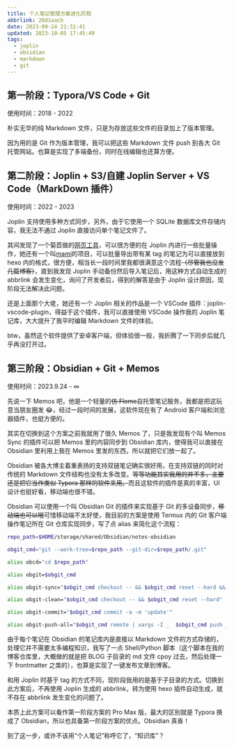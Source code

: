 ```yaml
---
title: 个人笔记管理方案进化历程
abbrlink: 28d1aacb
date: 2023-09-24 21:31:41
updated: 2023-10-05 17:45:49
tags:
  - joplin
  - obsidian
  - markdown
  - git
---
```


## 第一阶段：Typora/VS Code + Git

使用时间：2018 - 2022

朴实无华的纯 Markdown 文件，只是为存放这些文件的目录加上了版本管理。

因为用的是 Git 作为版本管理，我可以把这些 Markdown 文件 push 到各大 Git 托管网站。也算是实现了多端备份，同时在线编辑也还算方便。

## 第二阶段：Joplin + S3/自建 Joplin Server + VS Code（MarkDown 插件）

使用时间：2022 - 2023

Joplin 支持使用多种方式同步，另外，由于它使用一个 SQLite 数据库文件存储内容，我无法不通过 Joplin 直接访问单个笔记文件了。

其间发现了一个菊苣做的[网页工具](https://joplin-utils.rxliuli.com/web/joplin-batch-web)，可以很方便的在 Joplin 内进行一些批量操作，她还有一个叫[mami](https://github.com/rxliuli/mami)的项目，可以批量导出带有某 tag 的笔记为可以直接放到 hexo 内的格式，很方便，相当长一段时间里我都很满意这个流程~~（尽管我也没发几篇博客）~~，直到我发现 Joplin 手动备份然后导入笔记后，用这种方式自动生成的 abbrlink 会发生变化，询问了开发者后，得到的解答是由于 Joplin 设计原因，现阶段无法解决此问题。

还是上面那个大佬，她还有一个 Joplin 相关的作品是一个 VSCode 插件：joplin-vscode-plugin，得益于这个插件，我可以直接使用 VSCode 操作我的 Joplin 笔记库，大大提升了我平时编辑 Markdown 文件的体验。

btw，虽然这个软件提供了安卓客户端，但体验很一般，我折腾了一下同步后就几乎再没打开过。

## 第三阶段：Obsidian + Git + Memos

使用时间：2023.9.24 - ∞

先说一下 Memos 吧，他是一个轻量的~~仿 Flomo~~自托管笔记服务，我都是把这玩意当朋友圈发 😂，经过一段时间的发展，这软件现在有了 Android 客户端和浏览器插件，也挺方便的。

其实在切换到这个方案之前我就用了很久 Memos 了，只是我发现有个叫 Memos Sync 的插件可以把 Memos 里的内容同步到 Obsidian 库内，使得我可以直接在 Obsidian 里利用上我在 Memos 里发的东西，所以就把它们放一起了。

Obsidian 被各大博主着重表扬的支持双链笔记确实很好用，在支持双链的同时对传统的 Markdown 文件结构也没有太多改变。~~等等功能其实我用的并不多，主要还是把它当作类似 Typora 那样的软件来用。~~而且这软件的插件是真的丰富，UI 设计也挺好看，移动端也很不错。

Obsidian 可以使用一个叫 Obsidian Git 的插件来实现基于 Git 的多设备同步，~~移动端也可以哦~~可惜移动端不太好使，我目前的方案是使用 Termux 内的 Git 客户端操作笔记所在 Git 仓库实现同步，写了点 alias 来简化这个流程：

```bash
repo_path=$HOME/storage/shared/Obsidian/notes-obsidian

obgit_cmd="git --work-tree=$repo_path --git-dir=$repo_path/.git"

alias obcd="cd $repo_path"

alias obgit=$obgit_cmd

alias obgit-sync="$obgit_cmd checkout -- && $obgit_cmd reset --hard && $obgit_cmd pull codeup main:main --rebase"

alias obgit-clean="$obgit_cmd checkout -- && $obgit_cmd reset --hard"

alias obgit-commit="$obgit_cmd commit -a -m 'update'"

alias obgit-push-all="$obgit_cmd remote | xargs -I _  $obgit_cmd push _"
```

由于每个笔记在 Obsidian 的笔记库内是直接以 Markdown 文件的方式存储的，处理它并不需要太多编程知识，我写了一点 Shell/Python 脚本（这个脚本在我的博客仓库里，大概做的就是把 BLOG 子目录的 md 文件 cpoy 过去，然后处理一下 frontmatter 之类的），也算是实现了一键发布文章到博客。

和用 Joplin 时基于 tag 的方式不同，现阶段我用的是基于子目录的方式。切换到此方案后，不再使用 Joplin 生成的 abbrlink，转为使用 hexo 插件自动生成，就不存在 abbrlink 发生变化的问题了。

本质上此方案可以看作第一阶段方案的 Pro Max 版，最大的区别就是 Typora 换成了 Obsidian，所以也具备第一阶段方案的优点。Obsidian 真香！

到了这一步，或许不该用“个人笔记”称呼它了，“知识库”？
